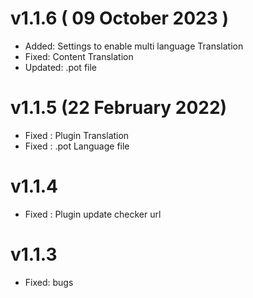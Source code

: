 v1.1.6 ( 09 October 2023 )
======
* Added: Settings to enable multi language Translation
* Fixed: Content Translation
* Updated: .pot file

v1.1.5 (22 February 2022)
======
* Fixed : Plugin Translation
* Fixed : .pot Language file

v1.1.4
======
* Fixed : Plugin update checker url

v1.1.3
======
* Fixed: bugs